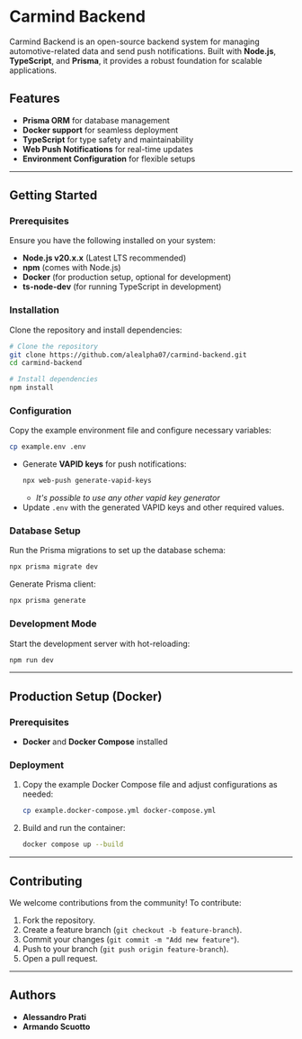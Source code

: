# Carmind Backend
Carmind Backend is an open-source backend system for managing automotive-related data and send push notifications. Built with **Node.js**, **TypeScript**, and **Prisma**, it provides a robust foundation for scalable applications.

## Features
- **Prisma ORM** for database management
- **Docker support** for seamless deployment
- **TypeScript** for type safety and maintainability
- **Web Push Notifications** for real-time updates
- **Environment Configuration** for flexible setups

---

## Getting Started
### Prerequisites
Ensure you have the following installed on your system:

- **Node.js v20.x.x** (Latest LTS recommended)
- **npm** (comes with Node.js)
- **Docker** (for production setup, optional for development)
- **ts-node-dev** (for running TypeScript in development)

### Installation
Clone the repository and install dependencies:

```sh
# Clone the repository
git clone https://github.com/alealpha07/carmind-backend.git
cd carmind-backend

# Install dependencies
npm install
```

### Configuration
Copy the example environment file and configure necessary variables:

```sh
cp example.env .env
```

- Generate **VAPID keys** for push notifications:
  ```sh
  npx web-push generate-vapid-keys
  ```
  - _It's possible to use any other vapid key generator_
- Update `.env` with the generated VAPID keys and other required values.

### Database Setup
Run the Prisma migrations to set up the database schema:

```sh
npx prisma migrate dev
```

Generate Prisma client:

```sh
npx prisma generate
```

### Development Mode
Start the development server with hot-reloading:

```sh
npm run dev
```

---

## Production Setup (Docker)
### Prerequisites
- **Docker** and **Docker Compose** installed

### Deployment
1. Copy the example Docker Compose file and adjust configurations as needed:
   ```sh
   cp example.docker-compose.yml docker-compose.yml
   ```
2. Build and run the container:
   ```sh
   docker compose up --build
   ```

---

## Contributing
We welcome contributions from the community! To contribute:
1. Fork the repository.
2. Create a feature branch (`git checkout -b feature-branch`).
3. Commit your changes (`git commit -m "Add new feature"`).
4. Push to your branch (`git push origin feature-branch`).
5. Open a pull request.

---

## Authors
- **Alessandro Prati**
- **Armando Scuotto**
